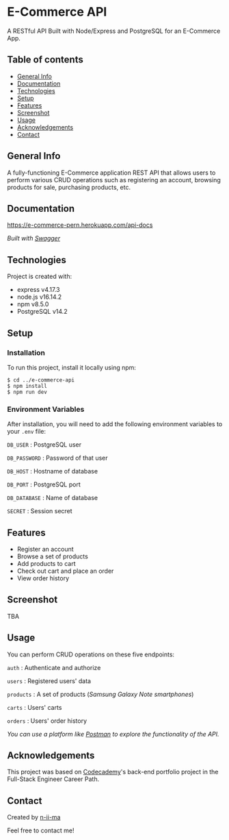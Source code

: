 # E-Commerce API

A RESTful API Built with Node/Express and PostgreSQL for an E-Commerce App.

## Table of contents
+ [General Info](#general-info)
+ [Documentation](#documentation)
+ [Technologies](#technologies)
+ [Setup](#setup)
+ [Features](#features)
+ [Screenshot](#screenshot)
+ [Usage](#usage)
+ [Acknowledgements](#acknowledgements)
+ [Contact](#contact)

## General Info
A fully-functioning E-Commerce application REST API that allows users to perform various CRUD operations such as registering an account, browsing products for sale, purchasing products, etc.

## Documentation
https://e-commerce-pern.herokuapp.com/api-docs

*Built with [Swagger](https://swagger.io/)*

## Technologies
Project is created with:
+ express v4.17.3
+ node.js v16.14.2
+ npm v8.5.0
+ PostgreSQL v14.2

## Setup

### Installation
To run this project, install it locally using npm:
```
$ cd ../e-commerce-api
$ npm install
$ npm run dev
```
### Environment Variables
After installation, you will need to add the following environment variables to your `.env` file:

`DB_USER` : PostgreSQL user

`DB_PASSWORD` : Password of that user

`DB_HOST` : Hostname of database

`DB_PORT` : PostgreSQL port

`DB_DATABASE` : Name of database

`SECRET` : Session secret

## Features
- Register an account
- Browse a set of products
- Add products to cart
- Check out cart and place an order
- View order history

## Screenshot
TBA

## Usage
You can perform CRUD operations on these five endpoints:

`auth` : Authenticate and authorize

`users` : Registered users' data

`products` : A set of products (*Samsung Galaxy Note smartphones*)

`carts` : Users' carts

`orders` : Users' order history

*You can use a platform like [Postman](https://www.postman.com/) to explore the functionality of the API.*

## Acknowledgements
This project was based on [Codecademy](https://www.codecademy.com/)'s back-end portfolio project in the Full-Stack Engineer Career Path.

## Contact
Created by [n-ii-ma](https://github.com/n-ii-ma)

Feel free to contact me!
